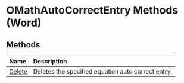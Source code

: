 
# OMathAutoCorrectEntry Methods (Word)

## Methods



|**Name**|**Description**|
|:-----|:-----|
|[Delete](b00c292c-642f-41de-1908-6f22fa45d212.md)|Deletes the specified equation auto correct entry.|
